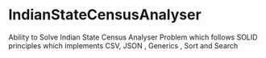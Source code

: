 # IndianStateCensusAnalyser
Ability to Solve Indian State Census Analyser Problem which follows SOLID principles which implements CSV, JSON , Generics , Sort and Search
